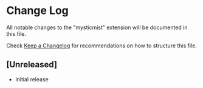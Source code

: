 # Change Log

All notable changes to the "mysticmist" extension will be documented in this file.

Check [Keep a Changelog](http://keepachangelog.com/) for recommendations on how to structure this file.

## [Unreleased]

- Initial release
